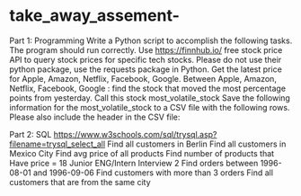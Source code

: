 # take_away_assement-
Part 1: Programming
Write a Python script to accomplish the following tasks. The program should run
correctly.
Use https://finnhub.io/ free stock price API to query stock prices for specific tech
stocks. Please do not use their python package, use the requests package in
Python.
Get the latest price for Apple, Amazon, Netflix, Facebook, Google.
Between Apple, Amazon, Netflix, Facebook, Google : find the stock that moved the
most percentage points from yesterday. Call this stock most_volatile_stock
Save the following information for the most_volatile_stock to a CSV file with the
following rows. Please also include the header in the CSV file: 

Part 2: SQL
https://www.w3schools.com/sql/trysql.asp?filename=trysql_select_all
Find all customers in Berlin
Find all customers in Mexico City
Find avg price of all products
Find number of products that Have price = 18
Junior ENG/Intern Interview 2
Find orders between 1996-08-01 and 1996-09-06
Find customers with more than 3 orders
Find all customers that are from the same city
